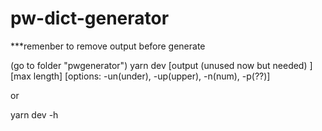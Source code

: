 # pw-dict-generator

***remenber to remove output before generate

(go to folder "pwgenerator") yarn dev [output (unused now but needed) ] [max length] [options: -un(under), -up(upper), -n(num), -p(??)]

or

yarn dev -h
